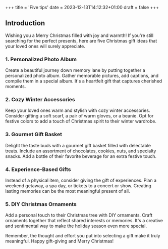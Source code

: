 +++
title = 'Five tips'
date = 2023-12-13T14:12:32+01:00
draft = false
+++

## Introduction
Wishing you a Merry Christmas filled with joy and warmth! If you're still searching for the perfect presents, here are five Christmas gift ideas that your loved ones will surely appreciate.

### 1. Personalized Photo Album
Create a beautiful journey down memory lane by putting together a personalized photo album. Gather memorable pictures, add captions, and compile them in a special album. It's a heartfelt gift that captures cherished moments.

### 2. Cozy Winter Accessories
Keep your loved ones warm and stylish with cozy winter accessories. Consider gifting a soft scarf, a pair of warm gloves, or a beanie. Opt for festive colors to add a touch of Christmas spirit to their winter wardrobe.

### 3. Gourmet Gift Basket
Delight the taste buds with a gourmet gift basket filled with delectable treats. Include an assortment of chocolates, cookies, nuts, and specialty snacks. Add a bottle of their favorite beverage for an extra festive touch.


### 4. Experience-Based Gifts
Instead of a physical item, consider giving the gift of experiences. Plan a weekend getaway, a spa day, or tickets to a concert or show. Creating lasting memories can be the most meaningful present of all.

### 5. DIY Christmas Ornaments
Add a personal touch to their Christmas tree with DIY ornaments. Craft ornaments together that reflect shared interests or memories. It's a creative and sentimental way to make the holiday season even more special.

Remember, the thought and effort you put into selecting a gift make it truly meaningful. Happy gift-giving and Merry Christmas!
